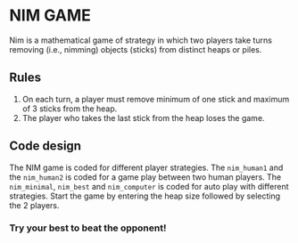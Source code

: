 # NIM GAME

Nim is a mathematical game of strategy in which two players take turns removing (i.e., nimming) objects (sticks) from distinct heaps or piles. 

## Rules
1. On each turn, a player must remove minimum of one stick and maximum of 3 sticks from the heap.
2. The player who takes the last stick from the heap loses the game.

## Code design

The NIM game is coded for different player strategies. The `nim_human1` and the `nim_human2` is coded for a game play between two human players. The `nim_minimal`, `nim_best` and `nim_computer` is coded for auto play with different strategies. Start the game by entering the heap size followed by selecting the 2 players.

### Try your best to beat the opponent!

